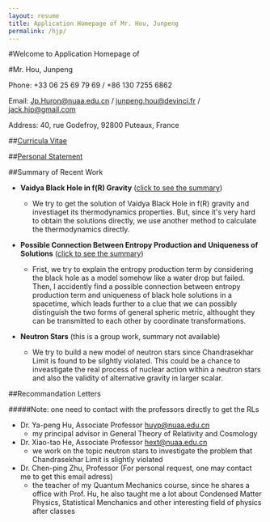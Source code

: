 ```yaml
---
layout: resume
title: Application Homepage of Mr. Hou, Junpeng
permalink: /hjp/
---
```


#Welcome to Application Homepage of 

#Mr. Hou, Junpeng

Phone: +33 06 25 69 79 69 / +86 130 7255 6862

Email: <Jp.Huron@nuaa.edu.cn> / <junpeng.hou@devinci.fr> / <jack.hjp@gmail.com>

Address: 40, rue Godefroy, 92800 Puteaux, France

##[Curricula Vitae]({{site.static_files[0].path}})

##[Personal Statement]({{site.static_files[1].path}})

##Summary of Recent Work
- **Vaidya Black Hole in f(R) Gravity** ([click to see the summary]({{site.static_files[3].path}}))
	- We try to get the solution of Vaidya Black Hole in f(R) gravity and investiaget its thermodynamics properties. But, since it's very hard to obtain the solutions directly, we use another method to calculate the thermodynamics directly.
	
- **Possible Connection Between Entropy Production and Uniqueness of Solutions** ([click to see the summary]({{site.static_files[2].path}}))
	- Frist, we try to explain the entropy production term by considering the black hole as a model somehow like a water drop but failed. Then, I accidently find a possible connection between entropy production term and uniqueness of black hole solutions in a spacetime, which leads further to a clue that we can possibly distinguish the two forms of general spheric metric, althought they can be transmitted to each other by coordinate transformations.
- **Neutron Stars** (this is a group work, summary not available)
	- We try to build a new model of neutron stars since Chandrasekhar Limit is found to be silghtly violated. This could be a chance to inveastigate the real process of nuclear action within a neutron stars and also the validity of alternative gravity  in larger scalar.

##Recommandation Letters

#####Note: one need to contact with the professors directly to get the RLs
- Dr. Ya-peng Hu, Associate Professor <huyp@nuaa.edu.cn>
	- my principal advisor in General Theory of Relativity and Cosmology
- Dr. Xiao-tao He, Associate Professor <hext@nuaa.edu.cn>
	- we work on the topic neutron stars to investigate the problem that Chandrasekhar Limit is slightly violated
- Dr. Chen-ping Zhu,  Professor (For personal request, one may contact me to get this email adress)
	- the teacher of my Quantum Mechanics course, since he shares a office with Prof. Hu, he also taught me a lot about Condensed Matter Physics, Statistical Menchanics and other interesting field of physics after classes